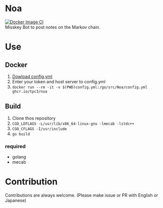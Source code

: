 # Noa
[![Docker Image CI](https://github.com/tpc3/Bocchi-Go/actions/workflows/docker-image.yml/badge.svg)](https://github.com/tpc3/Bocchi-Go/actions/workflows/docker-image.yml)  
Misskey Bot to post notes on the Markov chain.

# Use
## Docker
1. [Dowload config.yml](https://raw.githubusercontent.com/tpc3/Noa/main/config.yml)
2. Enter your token and host server to config.yml
3. `docker run --rm -it -v $(PWD)config.yml:/go/src/Noa/config.yml ghcr.io/tpc3/noa`

## Build
1. Clone thos repository
2. `CGO_LDFLAGS -L/usr/lib/x86_64-linux-gnu -lmecab -lstdc++`
3. `CGO_CFLAGS -I/usr/include`
4. `go build`

### required
- golang
- mecab

# Contribution
Contributions are always welcome. (Please make issue or PR with English or Japanese)
